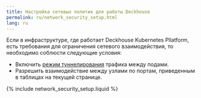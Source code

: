 ```yaml
---
title: Настройка сетевых политик для работы Deckhouse
permalink: ru/network_security_setup.html
lang: ru
---
```


Если в инфраструктуре, где работает Deckhouse Kubernetes Pllatform, есть требования для ограничения сетевого взаимодействия, то необходимо соблюсти следующие условия:

* Включить [режим туннелирования](modules/021-cni-cilium/configuration.html#parameters-tunnelmode) трафика между подами.
* Разрешить взаимодействие между узлами по портам, приведенным в таблицах на текущей странице.

{% include network_security_setup.liquid %}
